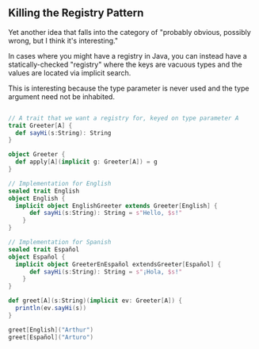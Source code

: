 Killing the Registry Pattern
----------------------------

Yet another idea that falls into the category of "probably obvious, possibly wrong, but I think it's interesting."

In cases where you might have a registry in Java, you can instead have a statically-checked "registry" where the keys are vacuous types and the values are located via implicit search.

This is interesting because the type parameter is never used and the type argument need not be inhabited.

```scala

// A trait that we want a registry for, keyed on type parameter A
trait Greeter[A] {
  def sayHi(s:String): String
}

object Greeter {
  def apply[A](implicit g: Greeter[A]) = g
}

// Implementation for English
sealed trait English 
object English {
  implicit object EnglishGreeter extends Greeter[English] {
      def sayHi(s:String): String = s"Hello, $s!"
    }
}

// Implementation for Spanish
sealed trait Español 
object Español {
  implicit object GreeterEnEspañol extendsGreeter[Español] {
      def sayHi(s:String): String = s"¡Hola, $s!"
    }
}

def greet[A](s:String)(implicit ev: Greeter[A]) {
  println(ev.sayHi(s))
}

greet[English]("Arthur")
greet[Español]("Arturo")

```


